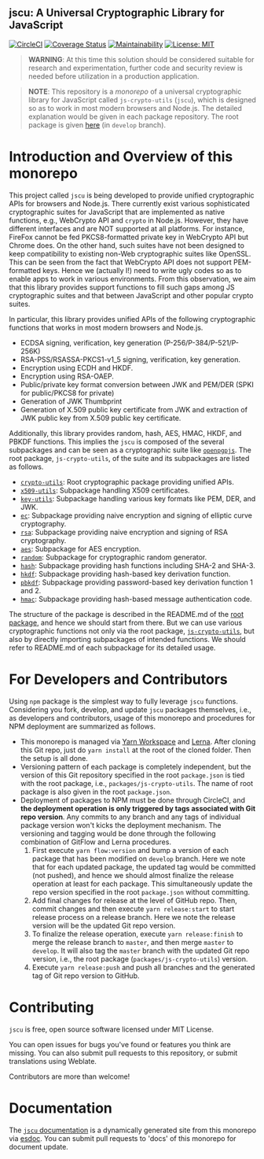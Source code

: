 jscu: A Universal Cryptographic Library for JavaScript
--

[![CircleCI](https://circleci.com/gh/junkurihara/jscu.svg?style=svg)](https://circleci.com/gh/junkurihara/jscu)
[![Coverage Status](https://coveralls.io/repos/github/junkurihara/jscu/badge.svg?branch=develop)](https://coveralls.io/github/junkurihara/jscu?branch=develop)
[![Maintainability](https://api.codeclimate.com/v1/badges/3e20cff0e8e062363a13/maintainability.svg)](https://codeclimate.com/github/junkurihara/jscu/maintainability)
[![License: MIT](https://img.shields.io/badge/License-MIT-yellow.svg)](https://opensource.org/licenses/MIT)

> **WARNING**: At this time this solution should be considered suitable for research and experimentation, further code and security review is needed before utilization in a production application.

> **NOTE**: This repository is a *monorepo* of a universal cryptographic library for JavaScript called `js-crypto-utils` (`jscu`), which is designed so as to work in most modern browsers and Node.js. The detailed explanation would be given in each package repository. The root package is given [here](https://github.com/junkurihara/jscu/tree/develop/packages/js-crypto-utils) (in `develop` branch).

# Introduction and Overview of this monorepo
This project called `jscu` is being developed to provide unified cryptographic APIs for browsers and Node.js. There currently exist various sophisticated cryptographic suites for JavaScript that are implemented as native functions, e.g., WebCrypto API and `crypto` in Node.js. However, they have different interfaces and are NOT supported at all platforms. For instance, FireFox cannot be fed PKCS8-formatted private key in WebCrypto API but Chrome does. On the other hand, such suites have not been designed to keep compatibility to existing non-Web cryptographic suites like OpenSSL. This can be seen from the fact that WebCrypto API does not support PEM-formatted keys. Hence we (actually I!) need to write ugly codes so as to enable apps to work in various environments. From this observation, we aim that this library provides support functions to fill such gaps among JS cryptographic suites and that between JavaScript and other popular crypto suites.

In particular, this library provides unified APIs of the following cryptographic functions that works in most modern browsers and Node.js.

- ECDSA signing, verification, key generation (P-256/P-384/P-521/P-256K)
- RSA-PSS/RSASSA-PKCS1-v1_5 signing, verification, key generation.
- Encryption using ECDH and HKDF.
- Encryption using RSA-OAEP. 
- Public/private key format conversion between JWK and PEM/DER (SPKI for public/PKCS8 for private)
- Generation of JWK Thumbprint
- Generation of X.509 public key certificate from JWK and extraction of JWK public key from X.509 public key certificate.

Additionally, this library provides random, hash, AES, HMAC, HKDF, and PBKDF functions. This implies the `jscu` is composed of the several subpackages and can be seen as a cryptographic suite like [`openpgpjs`](https://openpgpjs.org/). The root package, `js-crypto-utils`, of the suite and its subpackages are listed as follows.

- [`crypto-utils`](https://github.com/junkurihara/jscu/tree/develop/packages/js-crypt-utils): Root cryptographic package providing unified APIs.
- [`x509-utils`](https://github.com/junkurihara/jscu/tree/develop/packages/js-x509-utils): Subpackage handling X509 certificates.
- [`key-utils`](https://github.com/junkurihara/jscu/tree/develop/packages/js-crypto-key-utils): Subpackage handling various key formats like PEM, DER, and JWK.
- [`ec`](https://github.com/junkurihara/jscu/tree/develop/packages/js-crypto-ec): Subpackage providing naive encryption and signing of elliptic curve cryptography.
- [`rsa`](https://github.com/junkurihara/jscu/tree/develop/packages/js-crypto-rsa): Subpackage providing naive encryption and signing of RSA cryptography. 
- [`aes`](https://github.com/junkurihara/jscu/tree/develop/packages/js-crypto-aes): Subpackage for AES encryption.
- [`random`](https://github.com/junkurihara/jscu/tree/develop/packages/js-crypto-random): Subpackage for cryptographic random generator.
- [`hash`](https://github.com/junkurihara/jscu/tree/develop/packages/js-crypto-hash): Subpackage providing hash functions including SHA-2 and SHA-3.
- [`hkdf`](https://github.com/junkurihara/jscu/tree/develop/packages/js-crypto-hkdf): Subpackage providing hash-based key derivation function.
- [`pbkdf`](https://github.com/junkurihara/jscu/tree/develop/packages/js-crypto-pbkdf): Subpackage providing password-based key derivation function 1 and 2.
- [`hmac`](https://github.com/junkurihara/jscu/tree/develop/packages/js-crypto-hmac): Subpackage providing hash-based message authentication code.

The structure of the package is described in the README.md of the [root package](https://github.com/junkurihara/jscu/tree/develop/packages/js-crypt-utils), and hence we should start from there. But we can use various cryptographic functions not only via the root package, [`js-crypto-utils`](https://github.com/junkurihara/jscu/tree/develop/packages/js-crypt-utils), but also by directly importing subpackages of intended functions. We should refer to README.md of each subpackage for its detailed usage.

# For Developers and Contributors

Using `npm` package is the simplest way to fully leverage `jscu` functions. Considering you fork, develop, and update `jscu` packages themselves, i.e., as developers and contributors, usage of this monorepo and procedures for NPM deployment are summarized as follows.

- This monorepo is managed via [Yarn Workspace](https://yarnpkg.com/en/docs/workspaces) and [Lerna](https://github.com/lerna/lerna). After cloning this Git repo, just do `yarn install` at the root of the cloned folder. Then the setup is all done.
- Versioning pattern of each package is completely independent, but the version of this Git repository specified in the root `package.json` is tied with the root package, i.e., `packages/js-crypto-utils`. The name of root package is also given in the root `package.json`.
- Deployment of packages to NPM must be done through CircleCI, and **the deployment operation is only triggered by tags associated with Git repo version**. Any commits to any branch and any tags of individual package version won't kicks the deployment mechanism. The versioning and tagging would be done through the following combination of GitFlow and Lerna procedures.
  1. First execute `yarn flow:version` and bump a version of each package that has been modified on `develop` branch. Here we note that for each updated package, the updated tag would be committed (not pushed), and hence we should almost finalize the release operation at least for each package. This simultaneously update the repo version specified in the root `package.json` without committing.
  2. Add final changes for release at the level of GitHub repo. Then, commit changes and then execute `yarn release:start` to start release process on a release branch. Here we note the release version will be the updated Git repo version.
  3. To finalize the release operation, execute `yarn release:finish` to merge the release branch to `master`, and then merge `master` to `develop`. It will also tag the `master` branch with the updated Git repo version, i.e., the root package (`packages/js-crypto-utils`) version.
  4. Execute `yarn release:push` and push all branches and the generated tag of Git repo version to GitHub.

# Contributing

`jscu` is free, open source software licensed under MIT License.

You can open issues for bugs you've found or features you think are missing. You can also submit pull requests to this repository, or submit translations using Weblate.

Contributors are more than welcome!

# Documentation
The [`jscu` documentation](https://junkurihara.github.io/jscu-webpage/) is a dynamically generated site from this monorepo via [esdoc](https://esdoc.org/). You can submit pull requests to 'docs' of this monorepo for document update.
